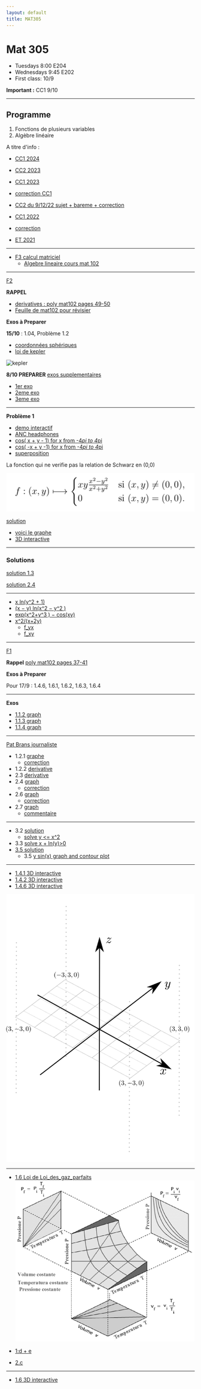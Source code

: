 ```yaml
---
layout: default
title: MAT305
---
```


# Mat 305


- Tuesdays 8:00 E204
- Wednesdays 9:45 E202
- First class: 10/9

**Important :** CC1 9/10



---

## Programme

1.  Fonctions de plusieurs variables
1.  Algèbre linéaire


A titre d'info   : 

- [CC1 2024](./CC1_mat305_2024.pdf)
- [CC2 2023](CC2_2023.pdf)
- [CC1 2023](./CC1_mat305.pdf)
- [correction CC1](./CC1_mat305_2023.pdf)
- [CC2 du  9/12/22 sujet + bareme + correction](./CC2_MAT305.pdf)
- [CC1 2022](./CC1_MAT305_2022.pdf)
- [correction](./CC1_corr.pdf)

- [ET  2021](https://www-fourier.ujf-grenoble.fr/~eherscov/MAT305/ET-01.2022.pdf) 

<!-- - [CC1 du 8/10](./CC1_MAT305.pdf) -->
<!-- - [web page avec tous les documents](https://www-fourier.ujf-grenoble.fr/~eherscov/index-mat305-2022.php) -->
<!-- - [2021 TD archived page](./MAT305_index.md) -->
<!-- - [mes calculs](./uniqueness.pdf) -->


<!-- <!-1- - [Feuille diagonalisation](./diag.pdf) -1-> -->
<!-- <!-1- - [solutions](./sols.md) -1-> -->

<!-- - [Feuille inverses](./inverse.pdf) -->

---


<!-- **solutions noyau/image** -->

<!-- ker = {t[ 5 -2  1]} im = 1x + -1y + 2z = 0 --> 

<!-- ker = {t[  6 -15  28]} im = 1x + -1y + 2z = 0 --> 

<!-- ker = {t[ -6  13 -23]} im = -1x + 1y + 2z = 0 --> 

<!-- ker = {t[-3  3 -2]} im = -1x + 5y + -3z = 0 --> 

<!-- ker = {t[-12   7  -9]} im = 1x + -3y + -1z = 0 --> 

<!-- ker = {t[ -3  -1 -12]} im = -1x + -1y + -1z = 0 --> 

<!-- ker = {t[-5 -4 -4]} im = 5x + -1y + -1z = 0 --> 

<!-- ker = {t[  7  -3 -10]} im = -1x + -1y + 3z = 0 --> 

<!-- ker = {t[-6 -1  2]} im = -2x + 1y + -1z = 0 --> 

<!-- ker = {t[ 20 -13   3]} im = -1x + -1y + -1z = 0 -->


<!-- - [Multiplication etc.](./mult.pdf) -->

- [F3 calcul matriciel](./F3_2023exos.pdf)
    - [Algebre lineaire cours mat 102](./polyMAT102-espace_vect.pdf)

<!-- --- -->

<!-- - [revision](./extra.pdf) -->
<!-- - [correction CC1](./CC1_mat305_2023.pdf) -->
<!-- <!-1- - [CC2 du  9/11/22 sujet + bareme + correction](./CC2_MAT305.pdf) -1-> -->


<!-- 	- [la courbe](https://www.wolframalpha.com/input?i=plot+%281+-+t%5E2%2C++t%5E3%2F4+-+3t%29) -->
<!-- 	- [vecteur velocite](https://www.wolframalpha.com/input?i=derivative+t+of++%281+-+t%5E2%2C++t%5E3%2F4+-+3t%29) -->
<!-- 	- [exo 2](https://www.wolframalpha.com/input?i=xy%5E2+%E2%88%92+y%5E3+%2B+log%281+%E2%88%92+x%5E2+%E2%88%92+y%5E2+%29) -->
<!-- 	- [f_yx](https://www.wolframalpha.com/input?i=derivate+y+of+y%5E2+-+%282+x%29%2F%281+-+x%5E2+-+y%5E2%29) -->
<!-- 	- [f_xy](https://www.wolframalpha.com/input?i=derivative+x+of+y+%282+x+-+3+y+-+2%2F%281+-+x%5E2+-+y%5E2%29%29) -->

<!-- --- -->

<!-- ## Exos a preparer -->

<!-- <!-1- - **Pour 20/9 preparer F1 exos 5 et 6.** -1-> -->
<!-- <!-1- - **Pour 21/9 preparer F1 exos 7 et 8** -1-> -->
<!-- <!-1- - **Pour 27/9 preparer F2 exo 2:** -1-> -->
<!-- <!-1- - **Pour 4/10 preparer F2 exo 6:** -1-> -->
<!-- <!-1- - **Pour 5/10 preparer F2 exo 7:** -1-> -->
<!-- <!-1- 	- calculer les derivees partielles pour chaque fonction -1-> -->
<!-- <!-1- 	- Verifier avec Wolfram ex [exo 2.1](https://www.wolframalpha.com/input?i=x+ln%28+y%5E2+%2B+1%29) -1-> -->
<!-- <!-1- <!-2- $\partial f/\partial x, \partial f/\partial y$ pour -2-> -1-> --> 


<!-- --- -->

<!-- ## Feuilles avec commentaires -->

<!-- - exo 1 --> 
<!-- 	1. OK -->
<!-- 	1. OK -->
<!-- 	1. OK -->
<!-- 	1. OK -->
<!-- 	1. OK --> 
<!-- 	1. non -->
<!-- 	1. OK -->
<!-- 	1. non -->
<!-- 	1. OK -->

<!-- - exo 4 a/ -->
<!-- 	1. OK -->
<!-- 	1. NON  $F_2(2,0), 2F_2(1,0)$ -->
<!-- 	1. OK -->
<!-- 	1. OK -->


<!-- - exo 5 [correction de 2021](./correction_f2exo6.pdf) -->

<!-- - exo 7-8 et 9-12 [correction](./correction_rest.pdf) -->
<!-- 	- [notes](http://mathix.org/linux/wp-content/uploads/2013/02/Expose-43.pdf) -->
<!-- 	- [les reflexions en chimie](https://fr.wikipedia.org/wiki/%C3%89nantiom%C3%A9rie#:~:text=L'%C3%A9nantiom%C3%A9rie%20est%20une%20propri%C3%A9t%C3%A9,deux%20%C3%A9nantiom%C3%A8res%20est%20dite%20chirale.) -->

<!-- --- -->

---

[F2](./F2_2024exos.pdf)

**RAPPEL** 
-  [derivatives : poly mat102 pages 49-50](./mat102_functions.pdf)
- [Feuille de mat102 pour révisier](../MAT102/Fiche4-fonctions.pdf)


**Exos à Preparer**

**15/10** : 1.04, Problème 1.2

- [coordonnées
sphériques](https://fr.wikipedia.org/wiki/Coordonn%C3%A9es_polaires#Trois_dimensions)
- [loi de kepler](https://fr.wikipedia.org/wiki/Lois_de_Kepler)

![kepler](https://upload.wikimedia.org/wikipedia/commons/6/69/Kepler-second-law.gif)

**8/10 PREPARER** [exos supplementaires](./mexican_hat.pdf)

- [1er exo](https://www.wolframalpha.com/input?i=plot+%281%E2%88%92x+%5E2++%E2%88%92y+%5E2++%29exp%28+%E2%88%92%28x%5E2++%2By%5E2++%29)
- [2eme
exo](https://www.wolframalpha.com/input?i=plot+%28x-y%29%5E2+%2B+1)
- [3eme
exo](https://www.wolframalpha.com/input?i=plot+%28x%2By%29%5E2+%2B+4%28x-y%29%5E2)

---

**Problème 1**

- [demo interactif](https://demonstrations.wolfram.com/LaSuperpositionDeDeuxOndesFrench/)
- [ANC headphones](https://en.wikipedia.org/wiki/Noise-cancelling_headphones)
- [cos( x + y - 1) for x from -4*pi to 4*pi](https://www.wolframalpha.com/input?i=plot+cos%28+x+%2B+y+-1%29+for+x+from+-4*pi+to+4*pi+)
- [cos( -x + y -1) for x from -4*pi to 4*pi](https://www.wolframalpha.com/input?i=plot+cos%28-+x+%2B+y+-1%29+for+x+from+-4*pi+to+4*pi+)
- [superposition](https://www.wolframalpha.com/input?i=plot+cos%28+x+%2B+y+-1%29+%2B+cos%28+-x+%2B+y+-1%29+for+x+from+-2*pi+to+2*pi+)






La fonction qui ne verifie pas la relation de Schwarz en (0,0) 

![pic](./not_schwarz.png)

[solution](https://www.wolframalpha.com/input?i=calcul+the+gradient+of+the+function+x*y*%28x%5E2+-y%5E2%29%2F%28x%5E2+%2B+y%5E2%29)


<!-- ![pic](./not_schwarz.png) -->

- [voici le graphe](https://www.wolframalpha.com/input/?i=derivative+of+xy%28x%5E2-y%5E2%29%2F%28x%5E2%2By%5E2%29)
- [3D interactive](./monkey.html)

---

### Solutions

[solution 1.3](./sol_2_1_3.html)

[solution 2.4](./sol_2_2_4.html)

<!-- Pour 26/9 : 1.2. Dérivées partielles, gradient --> 

<!-- Pour 27/9 : 1.3. Problème 1.1 (Équation des ondes). -->


---

<!-- [Exo supplementaire](./supp_exo.pdf) -->


<!-- - [calculs](./f6_corr_bis.pdf) -->

<!-- Exo 1.2 -->

- [x ln(y^2 + 1)](https://www.wolframalpha.com/input?i=derivative+of+x+ln%28y%5E2+%2B+1%29)
- [(x − y) ln(x^2 − y^2 )](https://www.wolframalpha.com/input?i=derivative+of+%28x+%E2%88%92+y%29+ln%28x%5E2+%E2%88%92+y%5E2+%29%3B)
- [exp(x^2+y^3 ) − cos(xy)](https://www.wolframalpha.com/input?i=derivative+of+exp%28x%5E2%2By%5E3+%29+%E2%88%92+cos%28xy%29)
- [x^2/(x+2y)](https://www.wolframalpha.com/input?i=gradient+of+x%5E2%2F%28x%2B2y%29)
    - [f_yx](https://www.wolframalpha.com/input?i=derivate+by+y+of++%284xy+%2B+x%5E2%29%2F%28x%2B2y%29%5E2)
    - [f_xy](https://www.wolframalpha.com/input?i=derivative+by+x+of+-2x%5E2%2F%28x%2B2y%29%5E2)

---

[F1](./F1_2024exos.pdf)


**Rappel** [poly mat102 pages 37-41](./mat102_functions.pdf)

**Exos à Preparer** 

Pour 17/9 : 1.4.6, 1.6.1, 1.6.2, 1.6.3, 1.6.4


<!-- <br> -->

<!-- - [gradient of sqrt(x^2+y^2)](https://www.wolframalpha.com/input?i=gradient+of+sqrt%28x%5E2%2By%5E2%29) -->
<!-- - [plot x + 2y + 3](https://www.wolframalpha.com/input?i=plot+x+%2B+2y+%2B+3) -->
<!-- - [plot x^2 − 9y^2](https://www.wolframalpha.com/input?i=plot+x%5E2+%E2%88%92+9y%5E2) -->


<!-- - pour 19/9 Exercice 1.5 (Équation d’état des gaz parfaits)- [sur wikipedia](https://fr.wikipedia.org/wiki/Loi_des_gaz_parfaits) -->




---

**Exos**


- [1.1.2 graph](https://www.wolframalpha.com/input?i=plot+-2x+%2B+3)
- [1.1.3 graph](https://www.wolframalpha.com/input?i=plot++1+%2B+1%2F%28x+%2B+2%29)
- [1.1.4 graph](https://www.wolframalpha.com/input?i=plot++%7C2x+-3%7C)

---

[Pat Brans journaliste](https://www.cio.com/profile/pat-brans/)

- 1.2.1 [graphe](https://www.wolframalpha.com/input?i=plot+x%5E2+-2x+%2B1)
    - [correction](./sol_model.pdf)
- 1.2.2 [derivative](https://www.wolframalpha.com/input?i=derivative+sqrt%283+-+2x%29)
- 2.3 [derivative](https://www.wolframalpha.com/input?i=derivative+1%2F%28x%5E2%2B1%29)
- 2.4 [graph](https://www.wolframalpha.com/input?i=plot+%28x-1%29%2F%28x%2B1%29)
    - [correction](./sol_2_4.html)
- 2.6 [graph](https://www.wolframalpha.com/input?i=plot+exp%28-x%5E2%29)
    - [correction](./sol_2_6.html)
- 2.7 [graph](https://www.wolframalpha.com/input?i=plot+cos%281%2Fx%29+for+x+from+0+to+pi)
    - [commentaire](./sol_2_7.html)

---

- 3.2 [solution](./sol_3_2.html)
    - [solve y <= x^2](https://www.wolframalpha.com/input?i=solve++y+%3C%3D+x%5E2)
- 3.3 [solve  x + ln(y)>0](https://www.wolframalpha.com/input?i=solve++x+%2B+ln%28y%29%3E0)
- [3.5 solution](./sol_3_5.html) 
    - 3.5 [y sin(x) graph and contour plot](https://www.wolframalpha.com/input?i=plot+y+sin%28x%29++for+x+from+-2pi+to+2pi+and++y+from+-1+to+1)

---

- [1.4.1 3D interactive](./cone.html)
- [1.4.2 3D interactive](./half_pipe.html)
- [1.4.6 3D interactive](./plane_x.html)


![pic](./grid.png)

---

- [1.6 Loi de
Loi_des_gaz_parfaits](https://fr.wikipedia.org/wiki/Loi_des_gaz_parfaits)
![graph](./ideal_gas.png)

- [1:d + e](https://www.wolframalpha.com/input?i=plot+xy+for+x+from+0+to+10+and+y+from+0+to+10)
- [2.c](https://www.wolframalpha.com/input?i=plot+y%2Fx+for+x+from+0+to+2+and+y+from+0+to+2)

---

- [1.6 3D interactive](./cos_cone.html)



